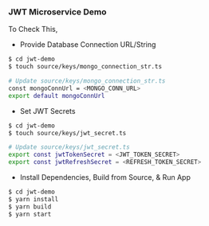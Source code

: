 ### JWT Microservice Demo 

To Check This, 

- Provide Database Connection URL/String

```sh
$ cd jwt-demo
$ touch source/keys/mongo_connection_str.ts

# Update source/keys/mongo_connection_str.ts
const mongoConnUrl = <MONGO_CONN_URL>
export default mongoConnUrl

```

- Set JWT Secrets

```sh
$ cd jwt-demo
$ touch source/keys/jwt_secret.ts

# Update source/keys/jwt_secret.ts
export const jwtTokenSecret = <JWT_TOKEN_SECRET>
export const jwtRefreshSecret = <REFRESH_TOKEN_SECRET>

```

- Install Dependencies, Build from Source, & Run App
```sh
$ cd jwt-demo
$ yarn install
$ yarn build
$ yarn start
```

